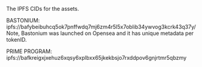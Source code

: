 The IPFS CIDs for the assets.

BASTONIUM:
ipfs://bafybeibuhcq5ok7pnffwdq7mj6zm4r5l5x7oblib34ywvog3kcrk43q37y/
Note, Bastonium was launched on Opensea and it has unique metadata per tokenID.


PRIME PROGRAM:
ipfs://bafkreigxjxehuz6xqsy6xplbxx65jkekbsjo7rxddpov6gnjrtmr5qbzmy


